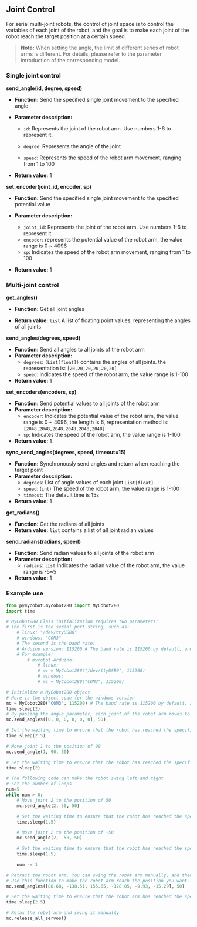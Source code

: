 ## Joint Control

For serial multi-joint robots, the control of joint space is to control the variables of each joint of the robot, and the goal is to make each joint of the robot reach the target position at a certain speed.

> **Note:** When setting the angle, the limit of different series of robot arms is different. For details, please refer to the parameter introduction of the corresponding model.


### Single joint control

**send_angle(id, degree, speed)**

- **Function:** Send the specified single joint movement to the specified angle

- **Parameter description:**

  - `id`: Represents the joint of the robot arm. Use numbers 1-6 to represent it.

  - `degree`: Represents the angle of the joint

  - `speed`: Represents the speed of the robot arm movement, ranging from 1 to 100

- **Return value:** 1

**set_encoder(joint_id, encoder, sp)**

- **Function:** Send the specified single joint movement to the specified potential value

- **Parameter description:**

    - `joint_id`: Represents the joint of the robot arm. Use numbers 1-6 to represent it.
    - `encoder`: represents the potential value of the robot arm, the value range is 0 ~ 4096
    - `sp`: Indicates the speed of the robot arm movement, ranging from 1 to 100
- **Return value:** 1

### Multi-joint control

**get_angles()**

- **Function:** Get all joint angles

- **Return value:** `list` A list of floating point values, representing the angles of all joints

**send_angles(degrees, speed)**

- **Function:** Send all angles to all joints of the robot arm
- **Parameter description:**
  - `degrees`: `(List[float])` contains the angles of all joints. the representation  is: `[20,20,20,20,20,20]`
  - `speed`: Indicates the speed of the robot arm, the value range is 1-100
- **Return value:** 1

**set_encoders(encoders, sp)**

- **Function:** Send potential values ​​to all joints of the robot arm
- **Parameter description:**
  - `encoder`: Indicates the potential value of the robot arm, the value range is 0 ~ 4096, the length is 6, representation method is: `[2048,2048,2048,2048,2048,2048]`
  - `sp`: Indicates the speed of the robot arm, the value range is 1-100
- **Return value:** 1

**sync_send_angles(degrees, speed, timeout=15)**

- **Function:** Synchronously send angles and return when reaching the target point
- **Parameter description:**
  - `degrees`: List of angle values ​​of each joint `List[float]`
  - `speed`: (`int`) The speed of the robot arm, the value range is 1-100
  - `timeout`: The default time is 15s
- **Return value:** 1

**get_radians()**

- **Function:** Get the radians of all joints
- **Return value:** `list` contains a list of all joint radian values

**send_radians(radians, speed)**

- **Function:** Send radian values ​​to all joints of the robot arm
- **Parameter description:**
  - `radians`: `list` Indicates the radian value of the robot arm, the value range is -5~5
- **Return value:** 1

### Example use

```python
from pymycobot.mycobot280 import MyCobot280
import time

# MyCobot280 Class initialization requires two parameters:
# The first is the serial port string, such as:
    # linux: "/dev/ttyUSB0"
    # windows: "COM3"
    # The second is the baud rate:
    # Arduino version: 115200 # The baud rate is 115200 by default, and some boards are 1000000, please modify it according to the actual situation
    # For example:
        # mycobot-Arduino:
            # linux:
            # mc = MyCobot280("/dev/ttyUSB0", 115200)
            # windows:
            # mc = MyCobot280("COM3", 115200)

# Initialize a MyCobot280 object
# Here is the object code for the windows version
mc = MyCobot280("COM3", 115200) # The baud rate is 115200 by default, and some boards are 1000000, please modify it according to the actual situation
time.sleep(2)
# By passing the angle parameter, each joint of the robot arm moves to the corresponding position [0, 0, 0, 0, 0, 0]
mc.send_angles([0, 0, 0, 0, 0, 0], 50)

# Set the waiting time to ensure that the robot has reached the specified position
time.sleep(2.5)

# Move joint 1 to the position of 90
mc.send_angle(1, 90, 50)

# Set the waiting time to ensure that the robot has reached the specified position
time.sleep(2)

# The following code can make the robot swing left and right
# Set the number of loops
num=5
while num > 0:
    # Move joint 2 to the position of 50
    mc.send_angle(2, 50, 50)

    # Set the waiting time to ensure that the robot has reached the specified position
    time.sleep(1.5)

    # Move joint 2 to the position of -50
    mc.send_angle(2, -50, 50)

    # Set the waiting time to ensure that the robot has reached the specified position
    time.sleep(1.5)

    num -= 1

# Retract the robot arm. You can swing the robot arm manually, and then use the get_angles() function to get the coordinate sequence.
# Use this function to make the robot arm reach the position you want.
mc.send_angles([88.68, -138.51, 155.65, -128.05, -9.93, -15.29], 50)

# Set the waiting time to ensure that the robot arm has reached the specified position
time.sleep(2.5)

# Relax the robot arm and swing it manually
mc.release_all_servos()
```